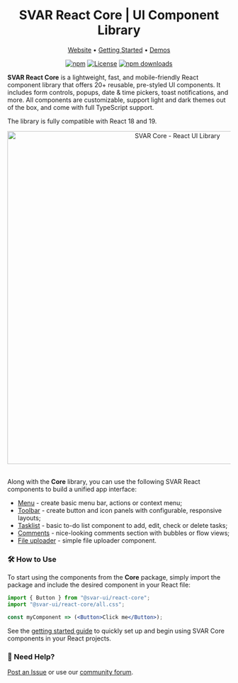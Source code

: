<div align="center">

# SVAR React Core | UI Component Library

</div>

<div align="center">

[Website](https://svar.dev/react/core/) • [Getting Started](https://docs.svar.dev/react/core/getting_started/) • [Demos](https://docs.svar.dev/react/core/samples/#/calendar/willow)

</div>

<div align="center">

[![npm](https://img.shields.io/npm/v/@svar-ui/react-core.svg)](https://www.npmjs.com/package/@svar-ui/react-core)
[![License](https://img.shields.io/github/license/svar-widgets/core)](https://github.com/svar-widgets/core/blob/main/license.txt)
[![npm downloads](https://img.shields.io/npm/dm/@svar-ui/react-core.svg)](https://www.npmjs.com/package/@svar-ui/react-core)

</div>

**SVAR React Core** is a lightweight, fast, and mobile-friendly React component library that offers 20+ reusable, pre-styled UI components. It includes form controls, popups, date & time pickers, toast notifications, and more. All components are customizable, support light and dark themes out of the box, and come with full TypeScript support. 

The library is fully compatible with React 18 and 19.

<div align="center">

<img src="https://svar.dev/images/github/github-core.png" alt="SVAR Core - React UI Library" style="width: 752px;">

</div>

</br>

Along with the **Core** library, you can use the following SVAR React components to build a unified app interface:

- [Menu](https://github.com/svar-widgets/react-menu) - create basic menu bar, actions or context menu;
- [Toolbar](https://github.com/svar-widgets/react-toolbar) - create button and icon panels with configurable, responsive layouts;
- [Tasklist](https://github.com/svar-widgets/react-tasklist) - basic to-do list component to add, edit, check or delete tasks;
- [Comments](https://github.com/svar-widgets/react-comments) - nice-looking comments section with bubbles or flow views;
- [File uploader](https://github.com/svar-widgets/react-uploader) - simple file uploader component.

### :hammer_and_wrench: How to Use

To start using the components from the **Core** package, simply import the package and include the desired component in your React file:

```jsx
import { Button } from "@svar-ui/react-core";
import "@svar-ui/react-core/all.css";

const myComponent => (<Button>Click me</Button>);
```

See the [getting started guide](https://docs.svar.dev/react/core/getting_started/) to quickly set up and begin using SVAR Core components in your React projects.

### :speech_balloon: Need Help?

[Post an Issue](https://github.com/svar-widgets/react-core/issues/) or use our [community forum](https://forum.svar.dev).
